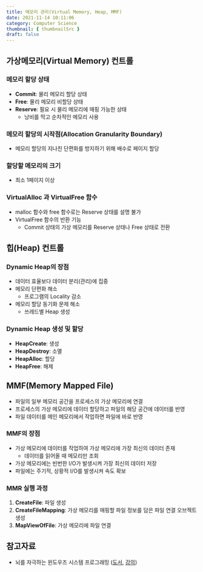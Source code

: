```yaml
---
title: 메모리 관리(Virtual Memory, Heap, MMF)
date: 2021-11-14 10:11:06
category: Computer Science
thumbnail: { thumbnailSrc }
draft: false
---
```


## 가상메모리(Virtual Memory) 컨트롤

### 메모리 할당 상태

- **Commit**: 물리 메모리 할당 상태
- **Free**: 물리 메모리 비할당 상태
- **Reserve**: 필요 시 물리 메모리에 매핑 가능한 상태
    - 낭비를 막고 순차적인 메모리 사용

### 메모리 할당의 시작점(Allocation Granularity Boundary)

- 메모리 할당의 지나친 단편화를 방지하기 위해 배수로 페이지 할당

### 할당할 메모리의 크기

- 최소 1페이지 이상

### VirtualAlloc 과 VirtualFree 함수

- malloc 함수와 free 함수로는 Reserve 상태를 설명 불가
- VirtualFree 함수의 반환 기능
    - Commit 상태의 가상 메모리를 Reserve 상태나 Free 상태로 전환

## 힙(Heap) 컨트롤

### Dynamic Heap의 장점

- 데이터 효율보다 데이터 분리(관리)에 집중
- 메모리 단편화 해소
    - 프로그램의 Locality 감소
- 메모리 할당 동기화 문제 해소
    - 쓰레드별 Heap 생성

### Dynamic Heap 생성 및 할당

- **HeapCreate**: 생성
- **HeapDestroy**: 소멸
- **HeapAlloc**: 할당
- **HeapFree**: 해제

## MMF(Memory Mapped File)

- 파일의 일부 메모리 공간을 프로세스의 가상 메모리에 연결
- 프로세스의 가상 메모리에 데이터 할당하고 파일의 해당 공간에 데이터를 반영
- 파일 데이터를 메인 메모리에서 작업하면 파일에 바로 반영

### MMF의 장점

- 가상 메모리에 데이터를 작업하여 가상 메모리에 가장 최신의 데이터 존재
    - 데이터를 읽어올 때 메모리만 조회
- 가상 메모리에는 빈번한 I/O가 발생시켜 가장 최신의 데이터 저장
- 파일에는 주기적, 상황적 I/O를 발생시켜 속도 확보

### MMR 실행 과정

1. **CreateFile**: 파일 생성
2. **CreateFileMapping**: 가상 메모리를 매핑할 파일 정보를 담은 파일 연결 오브젝트 생성
3. **MapViewOfFile**: 가상 메모리에 파일 연결

## 참고자료

- 뇌를 자극하는 윈도우즈 시스템 프로그래밍 ([도서](http://www.kyobobook.co.kr/product/detailViewKor.laf?ejkGb=KOR&mallGb=KOR&barcode=9788979144611&orderClick=LEa&Kc=), [강의](https://www.inflearn.com/course/%EC%8B%9C%EC%8A%A4%ED%85%9C-%ED%94%84%EB%A1%9C%EA%B7%B8%EB%9E%98%EB%B0%8D))
